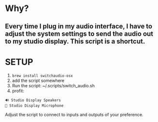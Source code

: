 # Why? 
## Every time I plug in my audio interface, I have to adjust the system settings to send the audio out to my studio display. This script is a shortcut.
# SETUP
1. `brew install switchaudio-osx`
2. add the script somewhere
3. Run the script: ~/.scripts/switch_audio.sh
4. profit: 
```
🔊 Studio Display Speakers
🎤 Studio Display Microphone
```

Adjust the script to connect to inputs and outputs of your preference.
